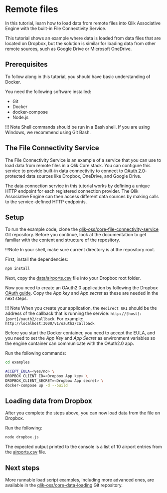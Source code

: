 # Remote files

In this tutorial, learn how to load data from remote files into Qlik Associative Engine with the built-in
File Connectivity Service.

This tutorial shows an example where data is loaded from data files that are located on Dropbox,
but the solution is similar for loading data from other remote sources, such as Google Drive or Microsoft OneDrive.

## Prerequisites

To follow along in this tutorial, you should have basic understanding of Docker.

You need the following software installed:

* Git
* Docker
* docker-compose
* Node.js

!!! Note
    Shell commands should be run in a Bash shell.
    If you are using Windows, we recommend using Git Bash.

## The File Connectivity Service

The File Connectivity Service is an example of a service that you can use to load data from remote files
in a Qlik Core stack. You can configure this service to provide built-in data connectivity to connect to
[OAuth 2.0](https://oauth.net/2/)-protected data sources like Dropbox, OneDrive, and Google Drive.

The data connection service in this tutorial works by defining a unique HTTP endpoint for each registered
connection provider. The Qlik Associative Engine can then access different data sources by making calls to the
service-defined HTTP endpoints.

## Setup

To run the example code, clone the
[qlik-oss/core-file-connectivity-service](https://github.com/qlik-oss/core-file-connectivity-service) Git repository.
Before you continue, look at the documentation to get familiar with the content and structure of
the repository.

!!!Note
    In your shell, make sure current directory is at the repository root.

First, install the dependencies:

```sh
npm install
```

Next, copy the [data/airports.csv](https://github.com/qlik-oss/core-file-connectivity-service/blob/master/data/airports.csv)
file into your Dropbox root folder.

Now you need to create an OAuth2.0 application by following the Dropbox
[OAuth guide](https://www.dropbox.com/developers/reference/oauth-guide). Copy the _App key_ and _App secret_ as
these are needed in the next steps.

!!! Note
    When you create your application, the `Redirect URI` should be the address of the callback that is running the
    service: `http://[host]:[port]/oauth2/callback`. For example: `http://localhost:3000/v1/oauth2/callback`

Before you start the Docker container, you need to accept the EULA, and you need to set the _App Key_ and _App Secret_
as environment variables so the engine container can communicate with the OAuth2.0 app.

Run the following commands:

```sh
cd examples

ACCEPT_EULA=<yes/no> \
DROPBOX_CLIENT_ID=<Dropbox App key> \
DROPBOX_CLIENT_SECRET=<Dropbox App secret> \
docker-compose up -d --build
```

## Loading data from Dropbox

After you complete the steps above, you can now load data from the file on Dropbox.

Run the following:

```sh
node dropbox.js
```

The expected output printed to the console is a list of 10 airport entries from the
[airports.csv](https://github.com/qlik-oss/core-file-connectivity-service/blob/master/data/airports.csv) file.

## Next steps

More runnable load script examples, including more advanced ones, are available in the
[qlik-oss/core-data-loading](https://github.com/qlik-oss/core-data-loading) Git repository.
